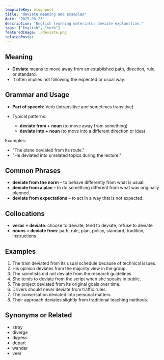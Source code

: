 ```yaml
---
templateKey: blog-post
title: "deviate meaning and examples"
date: "2025-08-23"
description: "English learning materials; deviate explanation."
tags: ["English", "verb"]
featuredImage: ./deviate.png
relatedPosts:
---
```


## Meaning

- **Deviate** means to move away from an established path, direction, rule, or standard.
- It often implies not following the expected or usual way.

## Grammar and Usage

- **Part of speech**: Verb (intransitive and sometimes transitive)
- Typical patterns:

  - **deviate from + noun** (to move away from something)
  - **deviate into + noun** (to move into a different direction or idea)

Examples:

- "The plane deviated from its route."
- "He deviated into unrelated topics during the lecture."

## Common Phrases

- **deviate from the norm** – to behave differently from what is usual.
- **deviate from a plan** – to do something different from what was originally planned.
- **deviate from expectations** – to act in a way that is not expected.

## Collocations

- **verbs + deviate**: choose to deviate, tend to deviate, refuse to deviate
- **nouns + deviate from**: path, rule, plan, policy, standard, tradition, instructions

## Examples

1. The train deviated from its usual schedule because of technical issues.
2. His opinion deviates from the majority view in the group.
3. The scientists did not deviate from the research guidelines.
4. She tends to deviate from the script when she speaks in public.
5. The project deviated from its original goals over time.
6. Drivers should never deviate from traffic rules.
7. The conversation deviated into personal matters.
8. Their approach deviates slightly from traditional teaching methods.

## Synonyms or Related

- stray
- diverge
- digress
- depart
- wander
- veer
